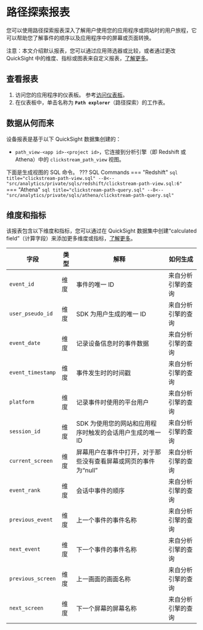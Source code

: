 # 路径探索报表

您可以使用路径探索报表深入了解用户使用您的应用程序或网站时的用户旅程，它可以帮助您了解事件的顺序以及应用程序中的屏幕或页面转换。

注意：本文介绍默认报表，您可以通过应用筛选器或比较，或者通过更改 QuickSight 中的维度、指标或图表来自定义报表，[了解更多](https://docs.aws.amazon.com/quicksight/latest/user/working-with-visuals.html)。

## 查看报表

1. 访问您的应用程序的仪表板。 参考[访问仪表板](index.md)。
2. 在仪表板中，单击名称为 **`Path explorer`**（路径探索）的工作表。

## 数据从何而来
设备报表是基于以下 QuickSight 数据集创建的：

- `path_view-<app id>-<project id>`，它连接到分析引擎（即 Redshift 或 Athena）中的 `clickstream_path_view` 视图。

下面是生成视图的 SQL 命令。
??? SQL Commands
    === "Redshift"
        ```sql title="clickstream-path-view.sql"
        --8<-- "src/analytics/private/sqls/redshift/clickstream-path-view.sql:6"
        ```
    === "Athena"
        ```sql title="clickstream-path-query.sql"
        --8<-- "src/analytics/private/sqls/athena/clickstream-path-query.sql"
        ```

## 维度和指标

该报表包含以下维度和指标，您可以通过在 QuickSight 数据集中创建“calculated field”（计算字段）来添加更多维度或指标，[了解更多](https://docs.aws.amazon.com/quicksight/latest/user/adding-a-calculated-field-analysis.html)。

| 字段                            | 类型  | 解释                                | 如何生成      |
|-------------------------------|-----|-----------------------------------|-----------|
|`event_id`| 维度| 事件的唯一 ID                          |来自分析引擎的查询|
|`user_pseudo_id`| 维度| SDK 为用户生成的唯一 ID                   | 来自分析引擎的查询|
|`event_date`| 维度| 记录设备信息时的事件数据                      | 来自分析引擎的查询|
|`event_timestamp`| 维度| 事件发生时的时间戳                         | 来自分析引擎的查询|
|`platform`| 维度| 记录事件时使用的平台用户                      | 来自分析引擎的查询|
|`session_id`| 维度| SDK 为使用您的网站和应用程序时触发的会话用户生成的唯一 ID  | 来自分析引擎的查询|
|`current_screen`| 维度| 屏幕用户在事件中打开，对于那些没有查看屏幕或网页的事件为“null” | 来自分析引擎的查询|
|`event_rank`| 维度| 会话中事件的顺序                          | 来自分析引擎的查询|
|`previous_event`| 维度| 上一个事件的事件名称                        | 来自分析引擎的查询|
|`next_event`| 维度| 下一个事件的事件名称                        | 来自分析引擎的查询|
|`previous_screen`| 维度| 上一画面的画面名称                         | 来自分析引擎的查询|
|`next_screen`| 维度| 下一个屏幕的屏幕名称                        | 来自分析引擎的查询|
